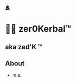 <!-- About.md v1.0.0.0
zer0kerbal (zed'K)
created: 08 Aug 2021
updated: 
 -->

[🏠](Home)  
# 👨‍🚀 zer0Kerbal™
## aka zed'K ™

## About
- m.e.

<!--
this file: CC BY-SA 3.0
zer0Kerbal-->
